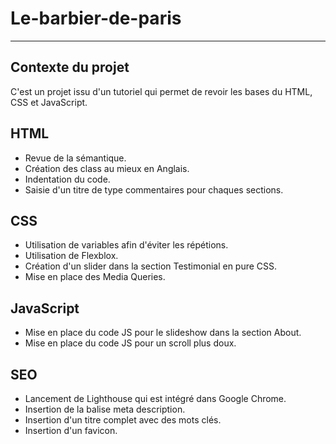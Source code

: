 # Le-barbier-de-paris
***
## Contexte du projet
C'est un projet issu d'un tutoriel qui permet de revoir les bases du HTML, CSS et JavaScript.

## HTML
- Revue de la sémantique.
- Création des class au mieux en Anglais.
- Indentation du code.
- Saisie d'un titre de type commentaires pour chaques sections.

## CSS
- Utilisation de variables afin d'éviter les répétions.
- Utilisation de Flexblox.
- Création d'un slider dans la section Testimonial en pure CSS.
- Mise en place des Media Queries.

## JavaScript
- Mise en place du code JS pour le slideshow dans la section About.
- Mise en place du code JS pour un scroll plus doux.

## SEO
- Lancement de Lighthouse qui est intégré dans Google Chrome.
- Insertion de la balise meta description.
- Insertion d'un titre complet avec des mots clés.
- Insertion d'un favicon.
